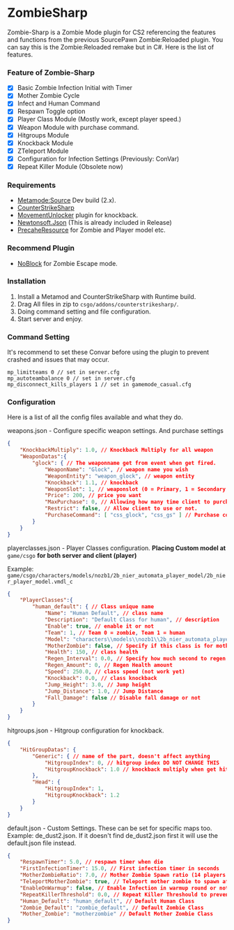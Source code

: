 # ZombieSharp
 
Zombie-Sharp is a Zombie Mode plugin for CS2 referencing the features and functions from the previous SourcePawn Zombie:Reloaded plugin. You can say this is the Zombie:Reloaded remake but in C#. Here is the list of features.

### Feature of Zombie-Sharp
- [x] Basic Zombie Infection Initial with Timer
- [x] Mother Zombie Cycle
- [x] Infect and Human Command
- [x] Respawn Toggle option
- [x] Player Class Module (Mostly work, except player speed.)
- [x] Weapon Module with purchase command.
- [x] Hitgroups Module
- [x] Knockback Module
- [x] ZTeleport Module
- [x] Configuration for Infection Settings (Previously: ConVar)
- [x] Repeat Killer Module (Obsolete now)

### Requirements
- [Metamode:Source](https://www.sourcemm.net/downloads.php/?branch=master) Dev build (2.x).
- [CounterStrikeSharp](https://github.com/roflmuffin/CounterStrikeSharp) 
- [MovementUnlocker](https://github.com/Source2ZE/MovementUnlocker) plugin for knockback.
- [Newtonsoft.Json](https://github.com/JamesNK/Newtonsoft.Json/releases) (This is already included in Release)
- [PrecaheResource](https://github.com/KillStr3aK/ResourcePrecacher/) for Zombie and Player model etc.

### Recommend Plugin
- [NoBlock](https://github.com/ManifestManah/NoBlock) for Zombie Escape mode.

### Installation
1. Install a Metamod and CounterStrikeSharp with Runtime build.
2. Drag All files in zip to ``csgo/addons/counterstrikesharp/``.
3. Doing command setting and file configuration.
4. Start server and enjoy.

### Command Setting
It's recommend to set these Convar before using the plugin to prevent crashed and issues that may occur.
```
mp_limitteams 0 // set in server.cfg
mp_autoteambalance 0 // set in server.cfg
mp_disconnect_kills_players 1 // set in gamemode_casual.cfg
```

### Configuration
Here is a list of all the config files available and what they do.

weapons.json - Configure specific weapon settings. And purchase settings
```json
{
    "KnockbackMultiply": 1.0, // Knockback Multiply for all weapon
    "WeaponDatas":{
        "glock": { // The weaponname get from event when get fired.
            "WeaponName": "Glock", // weapon name you wish
            "WeaponEntity": "weapon_glock", // weapon entity
            "Knockback": 1.1, // knockback
            "WeaponSlot": 1, // weaponslot (0 = Primary, 1 = Secondary, 2 = knife, 3 = grenade)
            "Price": 200, // price you want
            "MaxPurchase": 0, // Allowing how many time client to purchase in one live.
            "Restrict": false, // Allow client to use or not.
            "PurchaseCommand": [ "css_glock", "css_gs" ] // Purchase command. Set whatever you want.
        }
    }
}
```
playerclasses.json - Player Classes configuration.
<b>Placing Custom model at</b> ``game/csgo`` <b>for both server and client (player)</b>

Example: ``game/csgo/characters/models/nozb1/2b_nier_automata_player_model/2b_nier_player_model.vmdl_c``
```json
{
    "PlayerClasses":{
        "human_default": { // Class unique name
            "Name": "Human Default", // class name
            "Description": "Default Class for human", // description
            "Enable": true, // enable it or not
            "Team": 1, // Team 0 = zombie, Team 1 = human
            "Model": "characters\\models\\nozb1\\2b_nier_automata_player_model\\2b_nier_player_model.vmdl", // Model path for this class change .vmdl_c to .vmdl in this config
            "MotherZombie": false, // Specify if this class is for mother zombie.
            "Health": 150, // class health
            "Regen_Interval": 0.0, // Specify how much second to regen health
            "Regen_Amount": 0, // Regen Health amount
            "Speed": 250.0, // class speed (not work yet)
            "Knockback": 0.0, // class knockback
            "Jump_Height": 3.0, // Jump height
            "Jump_Distance": 1.0, // Jump Distance
            "Fall_Damage": false // Disable fall damage or not
        }
    }
}
```
hitgroups.json - Hitgroup configuration for knockback.
```json
{
    "HitGroupDatas": {
        "Generic": { // name of the part, doesn't affect anything
            "HitgroupIndex": 0, // hitgroup index DO NOT CHANGE THIS
            "HitgroupKnockback": 1.0 // knockback multiply when get hit to this hitgroup
        },
        "Head": {
            "HitgroupIndex": 1,
            "HitgroupKnockback": 1.2
        }
    }
}
```
default.json - Custom Settings. These can be set for specific maps too. Example: de_dust2.json. If it doesn't find de_dust2.json first it will use the default.json file instead.
```json
{
    "RespawnTimer": 5.0, // respawn timer when die
    "FirstInfectionTimer": 15.0, // First infection timer in seconds
    "MotherZombieRatio": 7.0, // Mother Zombie Spawn ratio (14 players / 7.0 ratio = 2 Mother zombie)
    "TeleportMotherZombie": true, // Teleport mother zombie to spawn after get infected (Useful for Zombie Escape)
    "EnableOnWarmup": false, // Enable Infection in warmup round or not?, this is not recommend to enable as it has potential memory corrupt to the server.
    "RepeatKillerThreshold": 0.0, // Repeat Killer Threshould to prevent zombie dying from respawn over and over again. (Should disable it since ZE map has logic_relay trigger respawn.)
    "Human_Default": "human_default", // Default Human Class
    "Zombie_Default": "zombie_default", // Default Zombie Class
    "Mother_Zombie": "motherzombie" // Default Mother Zombie Class
}
```
